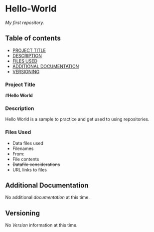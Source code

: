 # Hello-World
*My first repository.*

## Table of contents

- [PROJECT TITLE](#Project-Title)
- [DESCRIPTION](#Description)
- [FILES USED](#files-used)
- [ADDITIONAL DOCUMENTATION](#additional-documentation)
- [VERSIONING](#versioning)

### Project Title

#**Hello World** 

### Description

Hello World is a sample to practice and get used to using repositories.

### Files Used 

- Data files used
- Filenames
- From:
- File contents
- ~~Datafile considerations~~
- URL links to files

  
## Additional Documentation

No additional *documentation* at this time.


## Versioning

No *Version* information at this time.
